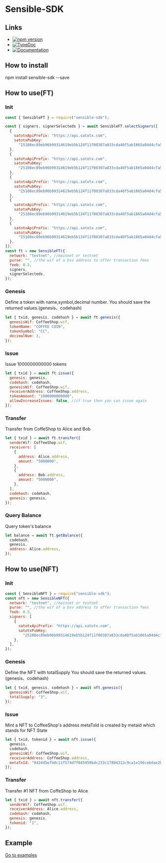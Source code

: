 # Sensible-SDK

## Links

- [![npm version](https://img.shields.io/npm/v/sensible-sdk.svg)](https://www.npmjs.com/package/sensible-sdk)
- [![TypeDoc](https://img.shields.io/badge/documentation-TypeDoc-green.svg)](https://sensible-contract.github.io/sensible-sdk/)
- [![Documentation](https://img.shields.io/badge/documentation-sensiblecontract.org-green.svg)](https://sensiblecontract.org/)

## How to install

npm install sensible-sdk --save

## How to use(FT)

### Init

```js
const { SensibleFT } = require("sensible-sdk");

const { signers, signerSelecteds } = await SensibleFT.selectSigners([
  {
    satotxApiPrefix: "https://api.satotx.com",
    satotxPubKey:
      "25108ec89eb96b99314619eb5b124f11f00307a833cda48f5ab1865a04d4cfa567095ea4dd47cdf5c7568cd8efa77805197a67943fe965b0a558216011c374aa06a7527b20b0ce9471e399fa752e8c8b72a12527768a9fc7092f1a7057c1a1514b59df4d154df0d5994ff3b386a04d819474efbd99fb10681db58b1bd857f6d5",
  },
  {
    satotxApiPrefix: "https://api.satotx.com",
    satotxPubKey:
      "25108ec89eb96b99314619eb5b124f11f00307a833cda48f5ab1865a04d4cfa567095ea4dd47cdf5c7568cd8efa77805197a67943fe965b0a558216011c374aa06a7527b20b0ce9471e399fa752e8c8b72a12527768a9fc7092f1a7057c1a1514b59df4d154df0d5994ff3b386a04d819474efbd99fb10681db58b1bd857f6d5",
  },
  {
    satotxApiPrefix: "https://api.satotx.com",
    satotxPubKey:
      "25108ec89eb96b99314619eb5b124f11f00307a833cda48f5ab1865a04d4cfa567095ea4dd47cdf5c7568cd8efa77805197a67943fe965b0a558216011c374aa06a7527b20b0ce9471e399fa752e8c8b72a12527768a9fc7092f1a7057c1a1514b59df4d154df0d5994ff3b386a04d819474efbd99fb10681db58b1bd857f6d5",
  },
  {
    satotxApiPrefix: "https://api.satotx.com",
    satotxPubKey:
      "25108ec89eb96b99314619eb5b124f11f00307a833cda48f5ab1865a04d4cfa567095ea4dd47cdf5c7568cd8efa77805197a67943fe965b0a558216011c374aa06a7527b20b0ce9471e399fa752e8c8b72a12527768a9fc7092f1a7057c1a1514b59df4d154df0d5994ff3b386a04d819474efbd99fb10681db58b1bd857f6d5",
  },
  {
    satotxApiPrefix: "https://api.satotx.com",
    satotxPubKey:
      "25108ec89eb96b99314619eb5b124f11f00307a833cda48f5ab1865a04d4cfa567095ea4dd47cdf5c7568cd8efa77805197a67943fe965b0a558216011c374aa06a7527b20b0ce9471e399fa752e8c8b72a12527768a9fc7092f1a7057c1a1514b59df4d154df0d5994ff3b386a04d819474efbd99fb10681db58b1bd857f6d5",
  },
]);
const ft = new SensibleFT({
  network: "testnet", //mainnet or testnet
  purse: "", //the wif of a bsv address to offer transaction fees
  feeb: 0.5,
  signers,
  signerSelecteds,
});
```

### Genesis

Define a token with name,symbol,decimal number.
You should save the returned values.(genesis、codehash)

```js
let { txid, genesis, codehash } = await ft.genesis({
  genesisWif: CoffeeShop.wif,
  tokenName: "COFFEE COIN",
  tokenSymbol: "CC",
  decimalNum: 3,
});
```

### Issue

Issue 1000000000000 tokens

```js
let { txid } = await ft.issue({
  genesis: genesis,
  codehash: codehash,
  genesisWif: CoffeeShop.wif,
  receiverAddress: CoffeeShop.address,
  tokenAmount: "1000000000000",
  allowIncreaseIssues: false, //if true then you can issue again
});
```

### Transfer

Transfer from CoffeShop to Alice and Bob

```js
let { txid } = await ft.transfer({
  senderWif: CoffeeShop.wif,
  receivers: [
    {
      address: Alice.address,
      amount: "5000000",
    },
    {
      address: Bob.address,
      amount: "5000000",
    },
  ],
  codehash: codehash,
  genesis: genesis,
});
```

### Query Balance

Query token's balance

```js
let balance = await ft.getBalance({
  codehash,
  genesis,
  address: Alice.address,
});
```

## How to use(NFT)

### Init

```js
const { SensibleNFT } = require("sensible-sdk");
const nft = new SensibleNFT({
  network: "testnet", //mainnet or testnet
  purse: "", //the wif of a bsv address to offer transaction fees
  feeb: 0.5,
  signers: [
    {
      satotxApiPrefix: "https://api.satotx.com",
      satotxPubKey:
        "25108ec89eb96b99314619eb5b124f11f00307a833cda48f5ab1865a04d4cfa567095ea4dd47cdf5c7568cd8efa77805197a67943fe965b0a558216011c374aa06a7527b20b0ce9471e399fa752e8c8b72a12527768a9fc7092f1a7057c1a1514b59df4d154df0d5994ff3b386a04d819474efbd99fb10681db58b1bd857f6d5",
    },
  ],
});
```

### Genesis

Define the NFT with totalSupply
You should save the returned values.(genesis、codehash)

```js
let { txid, genesis, codehash } = await nft.genesis({
  genesisWif: CoffeeShop.wif,
  totalSupply: "3",
});
```

### Issue

Mint a NFT to CoffeeShop's address
metaTxId is created by metaid which stands for NFT State

```js
let { txid, tokenid } = await nft.issue({
  genesis,
  codehash,
  genesisWif: CoffeeShop.wif,
  receiverAddress: CoffeeShop.address,
  metaTxId: "8424d5efb0c11f574d7f045959bdc233c17804312c9ca1e196cebdae2b2646ea",
});
```

### Transfer

Transfer #1 NFT from CoffeShop to Alice

```js
let { txid } = await nft.transfer({
  senderWif: CoffeeShop.wif,
  receiverAddress: Alice.address,
  codehash: codehash,
  genesis: genesis,
  tokenid: "1",
});
```

## Example

<a href="https://github.com/sensible-contract/sensible-sdk/tree/master/examples">Go to examples</a>

